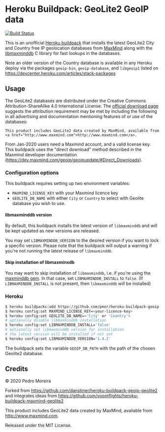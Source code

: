 # Heroku Buildpack: GeoLite2 GeoIP data

[![Build Status](https://travis-ci.org/pmor/heroku-buildpack-geoip-geolite2.svg?branch=master)](https://travis-ci.org/pmor/heroku-buildpack-geoip-geolite2)

This is an unofficial [Heroku buildpack](https://devcenter.heroku.com/articles/buildpacks)
that installs the latest GeoLite2 City and Country free IP geolocation databases from
<a href="http://www.maxmind.com">MaxMind</a> along with the [libmaxminddb](https://github.com/maxmind/libmaxminddb)
C library for fast lookups in the databases.

Note an older version of the Country database is available in any Heroku deploy via the packages `geoip-bin`, `geoip-database`, and `libgeoip1` listed on https://devcenter.heroku.com/articles/stack-packages

## Usage

The GeoLite2 databases are distributed under the Creative Commons Attribution-ShareAlike 4.0 International License. The [official download page](https://dev.maxmind.com/geoip/geoip2/geolite2/) suggests the attribution requirement may be met by including the following in all advertising and documentation mentioning features of or use of the databases:

    This product includes GeoLite2 data created by MaxMind, available from
    <a href="http://www.maxmind.com">http://www.maxmind.com</a>.

From Jan-2020 users need a Maxmind account, and a valid license key. This buildpack uses the "direct download" method described in the Maxmind developer documentation (https://dev.maxmind.com/geoip/geoipupdate/#Direct_Downloads).

### Configuration options

This buildpack requires setting up two environment variables:

  - ``MAXMIND_LICENSE_KEY`` with your Maxmind licence key
  - ``GEOLITE_DB_NAME`` with either ``City`` or ``Country`` to select with Geolite database you wish to use.

#### libmaxminddb version

By default, this buildpack installs the latest version of `libmaxminddb` and will be kept updated as new versions are released.

You may set ``LIBMAXMINDDB_VERSION`` to the desired version if you want to lock a specific version. Please note that the buildpack will output a warning if you're not running the latest release of `libmaxminddb`.

#### Skip installation of libmaxminxdb

You may want to skip installation of `libmaxminddb`, i.e. if you're using the [maxminddb gem](https://github.com/yhirose/maxminddb). In that case, set ``LIBMAXMINDDB_INSTALL`` to `false`. (If ``LIBMAXMINDDB_INSTALL`` is not present, then `libmaxminddb` *will* be installed)

### Heroku

```sh
$ heroku buildpacks:add https://github.com/pmor/heroku-buildpack-geoip-geolite2.git
$ heroku config:set MAXMIND_LICENSE_KEY=<your-licence-key>
$ heroku config:set GEOLITE_DB_NAME=<'City' or 'Country'>
# optionally disable libmaxminddb installation
$ heroku config:set LIBMAXMINDDB_INSTALL='false'
# optionally set libmaxminddb version for installation
# the latest version will be installed if not set
$ heroku config:set LIBMAXMINDDB_VERSION='1.4.2'
```

The buildpack sets the variable ``GEOIP_DB_PATH`` with the path of the chosen Geolite2 database.

## Credits

&copy; 2020 Pedro Moreira

Forked from https://github.com/danstiner/heroku-buildpack-geoip-geolite2 and integrates
ideas from https://github.com/voomflights/heroku-buildpack-maxmind-geolite2

This product includes GeoLite2 data created by MaxMind, available from http://www.maxmind.com.

Released under the MIT License.
